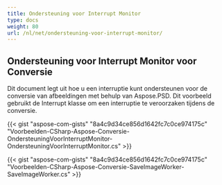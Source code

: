 ```yaml
---
title: Ondersteuning voor Interrupt Monitor
type: docs
weight: 80
url: /nl/net/ondersteuning-voor-interrupt-monitor/
---
```


## **Ondersteuning voor Interrupt Monitor voor Conversie**
Dit document legt uit hoe u een interruptie kunt ondersteunen voor de conversie van afbeeldingen met behulp van Aspose.PSD. Dit voorbeeld gebruikt de Interrupt klasse om een interruptie te veroorzaken tijdens de conversie.


{{< gist "aspose-com-gists" "8a4c9d34ce856d1642fc7c0ce974175c" "Voorbeelden-CSharp-Aspose-Conversie-OndersteuningVoorInterruptMonitor-OndersteuningVoorInterruptMonitor.cs" >}}

{{< gist "aspose-com-gists" "8a4c9d34ce856d1642fc7c0ce974175c" "Voorbeelden-CSharp-Aspose-Conversie-SaveImageWorker-SaveImageWorker.cs" >}}
